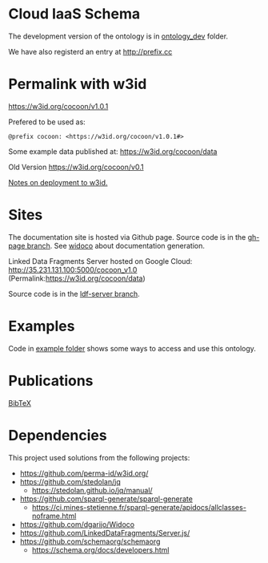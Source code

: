 # Cloud IaaS Schema
The development version of the ontology is in [ontology_dev](ontology_dev/) folder.

We have also registerd an entry at http://prefix.cc

# Permalink with w3id
https://w3id.org/cocoon/v1.0.1

Prefered to be used as:

    @prefix cocoon: <https://w3id.org/cocoon/v1.0.1#>

Some example data published at: https://w3id.org/cocoon/data

Old Version https://w3id.org/cocoon/v0.1

[Notes on deployment to w3id.](w3id.md)

# Sites
The documentation site is hosted via Github page.
Source code is in the [gh-page branch](https://github.com/miranda-zhang/cloud-computing-schema/tree/gh-pages).
See [widoco](widoco/README.md) about documentation generation.

Linked Data Fragments Server hosted on Google Cloud:
http://35.231.131.100:5000/cocoon_v1.0
(Permalink:https://w3id.org/cocoon/data)

Source code is in the [ldf-server branch](https://github.com/miranda-zhang/cloud-computing-schema/tree/ldf-server).

# Examples
Code in [example folder](example/) shows some ways to access and use this ontology.

# Publications
[BibTeX](BibTeX.md)

# Dependencies
This project used solutions from the following projects:
* https://github.com/perma-id/w3id.org/
* https://github.com/stedolan/jq
  * https://stedolan.github.io/jq/manual/
* https://github.com/sparql-generate/sparql-generate
  * https://ci.mines-stetienne.fr/sparql-generate/apidocs/allclasses-noframe.html
* https://github.com/dgarijo/Widoco
* https://github.com/LinkedDataFragments/Server.js/
* https://github.com/schemaorg/schemaorg
  * https://schema.org/docs/developers.html
